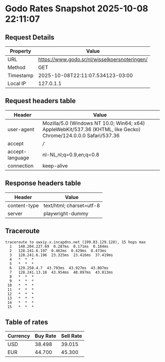 # Godo Rates Snapshot 2025-10-08 22:11:07
## Request Details

| Property | Value |
|----------|-------|
| URL | https://www.godo.sr/nl/wisselkoersnoteringen/ |
| Method | GET |
| Timestamp | 2025-10-08T22:11:07.534123-03:00 |
| Local IP | 127.0.1.1 |
    
## Request headers table

| Header | Value |
|--------|-------|
| user-agent | Mozilla/5.0 (Windows NT 10.0; Win64; x64) AppleWebKit/537.36 (KHTML, like Gecko) Chrome/124.0.0.0 Safari/537.36 |
| accept | */* |
| accept-language | nl-NL,nl;q=0.9,en;q=0.8 |
| connection | keep-alive |

    
## Response headers table
| Header | Value |
|--------|-------|
| content-type | text/html; charset=utf-8 |
| server | playwright-dummy |

## Traceroute 

```
traceroute to uwxiy.x.incapdns.net (199.83.129.128), 15 hops max
  1   140.204.227.69  0.287ms  0.171ms  0.184ms 
  2   128.241.6.197  0.462ms  0.429ms  0.473ms 
  3   128.241.6.196  23.325ms  23.416ms  37.419ms 
  4   *  *  * 
  5   *  *  * 
  6   129.250.4.7  43.793ms  43.927ms  43.807ms 
  7   128.241.13.18  43.954ms  48.897ms  43.813ms 
  8   *  *  * 
  9   *  *  * 
 10   *  *  * 
 11   *  *  * 
 12   *  *  * 
 13   *  *  * 
 14   *  *  * 
 15   *  *  * 

```


## Table of rates

| Currency | Buy Rate | Sell Rate |
|----------|----------|-----------|
| USD | 38.498 | 39.015 |
| EUR | 44.700 | 45.300 |
